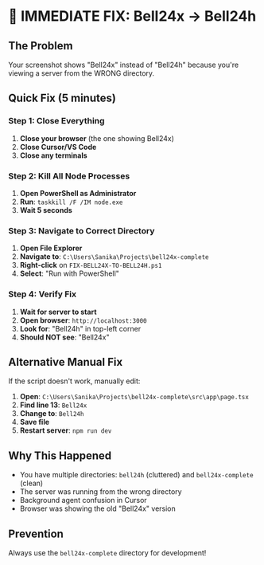 # 🚨 IMMEDIATE FIX: Bell24x → Bell24h

## The Problem
Your screenshot shows "Bell24x" instead of "Bell24h" because you're viewing a server from the WRONG directory.

## Quick Fix (5 minutes)

### Step 1: Close Everything
1. **Close your browser** (the one showing Bell24x)
2. **Close Cursor/VS Code**
3. **Close any terminals**

### Step 2: Kill All Node Processes
1. **Open PowerShell as Administrator**
2. **Run**: `taskkill /F /IM node.exe`
3. **Wait 5 seconds**

### Step 3: Navigate to Correct Directory
1. **Open File Explorer**
2. **Navigate to**: `C:\Users\Sanika\Projects\bell24x-complete`
3. **Right-click** on `FIX-BELL24X-TO-BELL24H.ps1`
4. **Select**: "Run with PowerShell"

### Step 4: Verify Fix
1. **Wait for server to start**
2. **Open browser**: `http://localhost:3000`
3. **Look for**: "Bell24h" in top-left corner
4. **Should NOT see**: "Bell24x"

## Alternative Manual Fix

If the script doesn't work, manually edit:

1. **Open**: `C:\Users\Sanika\Projects\bell24x-complete\src\app\page.tsx`
2. **Find line 13**: `Bell24x`
3. **Change to**: `Bell24h`
4. **Save file**
5. **Restart server**: `npm run dev`

## Why This Happened

- You have multiple directories: `bell24h` (cluttered) and `bell24x-complete` (clean)
- The server was running from the wrong directory
- Background agent confusion in Cursor
- Browser was showing the old "Bell24x" version

## Prevention

Always use the `bell24x-complete` directory for development!
